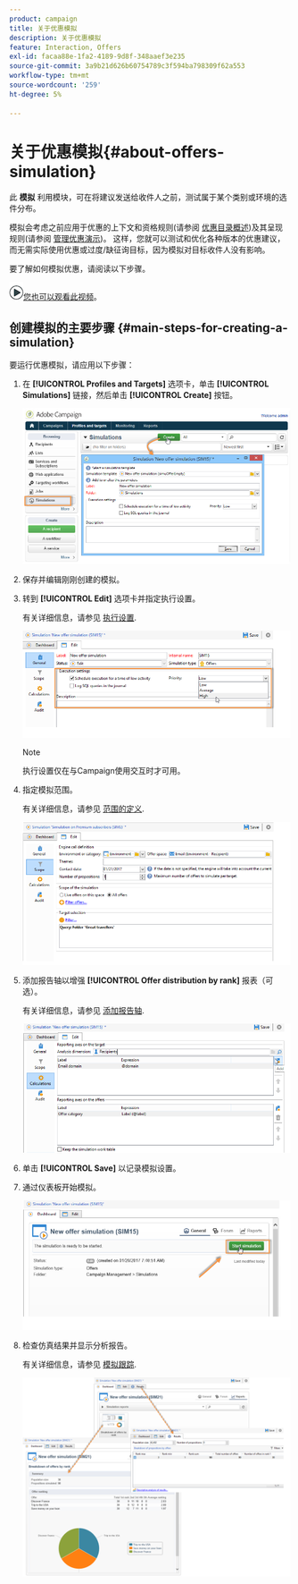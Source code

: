 ```yaml
---
product: campaign
title: 关于优惠模拟
description: 关于优惠模拟
feature: Interaction, Offers
exl-id: facaa88e-1fa2-4189-9d8f-348aaef3e235
source-git-commit: 3a9b21d626b60754789c3f594ba798309f62a553
workflow-type: tm+mt
source-wordcount: '259'
ht-degree: 5%

---
```


# 关于优惠模拟{#about-offers-simulation}



此 **模拟** 利用模块，可在将建议发送给收件人之前，测试属于某个类别或环境的选件分布。

模拟会考虑之前应用于优惠的上下文和资格规则(请参阅 [优惠目录概述](../../interaction/using/offer-catalog-overview.md))及其呈现规则(请参阅 [管理优惠演示](../../interaction/using/managing-offer-presentation.md))。 这样，您就可以测试和优化各种版本的优惠建议，而无需实际使用优惠或过度/缺征询目标，因为模拟对目标收件人没有影响。

要了解如何模拟优惠，请阅读以下步骤。

![](assets/do-not-localize/how-to-video.png)[您也可以观看此视频](https://helpx.adobe.com/campaign/classic/how-to/simulate-offer-in-acv6.html?playlist=/ccx/v1/collection/product/campaign/classic/segment/digital-marketers/explevel/intermediate/applaunch/introduction/collection.ccx.js&amp;ref=helpx.adobe.com)。

## 创建模拟的主要步骤 {#main-steps-for-creating-a-simulation}

要运行优惠模拟，请应用以下步骤：

1. 在 **[!UICONTROL Profiles and Targets]** 选项卡，单击 **[!UICONTROL Simulations]** 链接，然后单击 **[!UICONTROL Create]** 按钮。

   ![](assets/offer_simulation_001.png)

1. 保存并编辑刚刚创建的模拟。
1. 转到 **[!UICONTROL Edit]** 选项卡并指定执行设置。

   有关详细信息，请参见 [执行设置](../../interaction/using/execution-settings.md).

   ![](assets/offer_simulation_003.png)

   >[!NOTE]
   >
   >执行设置仅在与Campaign使用交互时才可用。

1. 指定模拟范围。

   有关详细信息，请参见 [范围的定义](../../interaction/using/simulation-scope.md#definition-of-the-scope).

   ![](assets/offer_simulation_004.png)

1. 添加报告轴以增强 **[!UICONTROL Offer distribution by rank]** 报表（可选）。

   有关详细信息，请参见 [添加报告轴](../../interaction/using/simulation-scope.md#adding-reporting-axes).

   ![](assets/offer_simulation_005.png)

1. 单击 **[!UICONTROL Save]** 以记录模拟设置。
1. 通过仪表板开始模拟。

   ![](assets/offer_simulation_006.png)

1. 检查仿真结果并显示分析报告。

   有关详细信息，请参见 [模拟跟踪](../../interaction/using/simulation-tracking.md).

   ![](assets/offer_simulation_007.png)
